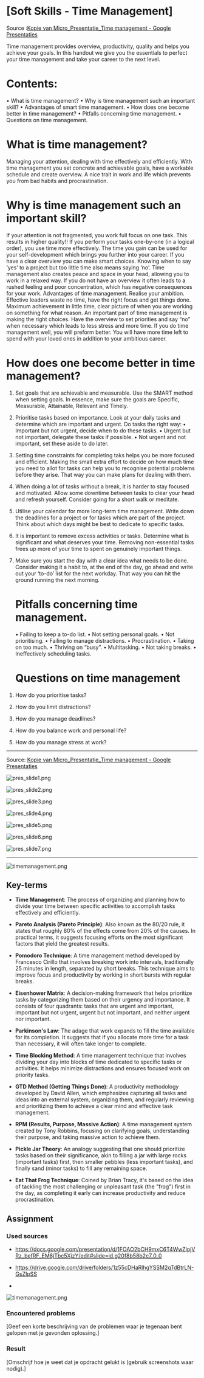 # [Soft Skills - Time Management]

Source :[Kopie van Micro_Presentatie_Time management - Google Presentaties](https://docs.google.com/presentation/d/1FOAO2bCH9mxC6T4WwZipjVRz_befRF_EM8jTbc5XjzY/edit#slide=id.g20f8b58b2c7_0_0)

Time management provides overview, productivity, quality and helps you
achieve your goals. In this handout we give you the essentials to perfect your
time management and take your career to the next level.

# Contents:

• What is time management?
• Why is time management such an important skill?
• Advantages of smart time management.
• How does one become better in time management?
• Pitfalls concerning time management.
• Questions on time management.

# What is time management?

Managing your attention, dealing with time effectively and efficiently. With
time management you set concrete and achievable goals, have a workable
schedule and create overview. A nice trait in work and life which prevents
you from bad habits and procrastination.

# Why is time management such an important skill?

If your attention is not fragmented, you work full focus on one task. This
results in higher quality!! If you perform your tasks one-by-one (in a logical
order), you use time more effectively. The time you gain can be used for
your self-development which brings you further into your career.
If you have a clear overview you can make smart choices. Knowing when to
say ‘yes’ to a project but too little time also means saying ‘no’. Time
management also creates peace and space in your head, allowing you to
work in a relaxed way.
If you do not have an overview it often leads to a rushed feeling and poor
concentration, which has negative consequences for your work.
Advantages of time management.
Realise your ambition. Effective leaders waste no time, have the right focus
and get things done. Maximum achievement in little time, clear picture of
when you are working on something for what reason.
An important part of time management is making the right choices.
Have the overview to set priorities and say “no” when necessary which leads
to less stress and more time.
If you do time management well, you will preform better. You will have
more time left to spend with your loved ones in addition to your ambitious
career.

# How does one become better in time management?

1) Set goals that are achievable and measurable. Use the SMART method
   when setting goals. In essence, make sure the goals are Specific,
   Measurable, Attainable, Relevant and Timely.

2) Prioritise tasks based on importance. Look at your daily tasks and
   determine which are important and urgent. Do tasks the right way:
   • Important but not urgent, decide when to do these tasks.
   • Urgent but not important, delegate these tasks if possible.
   • Not urgent and not important, set these aside to do later.

3) Setting time constraints for completing taks helps you be more
   focused and efficient. Making the small extra effort to decide on how much
   time you need to allot for tasks can help you to recognise potential problems
   before they arise. That way you can make plans for dealing with them.

4) When doing a lot of tasks without a break, it is harder to stay focused
   and motivated. Allow some downtime between tasks to clear your head and
   refresh yourself. Consider going for a short walk or meditate.

5) Utilise your calendar for more long-term time management. Write
   down the deadlines for a project or for tasks which are part of the project.
   Think about which days might be best to dedicate to specific tasks.

6) It is important to remove excess activities or tasks. Determine what is
   significant and what deserves your time. Removing non-essential tasks frees
   up more of your time to spent on genuinely important things.

7) Make sure you start the day with a clear idea what needs to be done.
   Consider making it a habit to, at the end of the day, go ahead and write out
   your ‘to-do’ list for the next workday. That way you can hit the ground
   running the next morning.
   
   # Pitfalls concerning time management.
   
   • Failing to keep a to-do list.
   • Not setting personal goals.
   • Not prioritising.
   • Failing to manage distractions.
   • Procrastination.
   • Taking on too much.
   • Thriving on “busy”.
   • Multitasking.
   • Not taking breaks.
   • Ineffectively scheduling tasks.
   
   # Questions on time management
1. How do you prioritise tasks?

2. How do you limit distractions?

3. How do you manage deadlines?

4. How do you balance work and personal life?

5. How do you manage stress at work?

------------------------------------------------------------------------------------------------------------------

Source: [Kopie van Micro_Presentatie_Time management - Google Presentaties](https://docs.google.com/presentation/d/1FOAO2bCH9mxC6T4WwZipjVRz_befRF_EM8jTbc5XjzY/edit#slide=id.g20f8b58b2c7_0_0)

![pres_slide1.png](pres_slide1.png)

![pres_slide2.png](pres_slide2.png)

![pres_slide3.png](pres_slide3.png)

![pres_slide4.png](pres_slide4.png)

![pres_slide5.png](pres_slide5.png)

![pres_slide6.png](pres_slide6.png)

![pres_slide7.png](pres_slide7.png)

--------------------------------------------------------------------------------

![timemanagement.png](timemanagement.png)

## Key-terms

- **Time Management**: The process of organizing and planning how to divide your time between specific activities to accomplish tasks effectively and efficiently.

- **Pareto Analysis (Pareto Principle)**: Also known as the 80/20 rule, it states that roughly 80% of the effects come from 20% of the causes. In practical terms, it suggests focusing efforts on the most significant factors that yield the greatest results.

- **Pomodoro Technique**: A time management method developed by Francesco Cirillo that involves breaking work into intervals, traditionally 25 minutes in length, separated by short breaks. This technique aims to improve focus and productivity by working in short bursts with regular breaks.

- **Eisenhower Matrix**: A decision-making framework that helps prioritize tasks by categorizing them based on their urgency and importance. It consists of four quadrants: tasks that are urgent and important, important but not urgent, urgent but not important, and neither urgent nor important.

- **Parkinson's Law**: The adage that work expands to fill the time available for its completion. It suggests that if you allocate more time for a task than necessary, it will often take longer to complete.

- **Time Blocking Method**: A time management technique that involves dividing your day into blocks of time dedicated to specific tasks or activities. It helps minimize distractions and ensures focused work on priority tasks.

- **GTD Method (Getting Things Done)**: A productivity methodology developed by David Allen, which emphasizes capturing all tasks and ideas into an external system, organizing them, and regularly reviewing and prioritizing them to achieve a clear mind and effective task management.

- **RPM (Results, Purpose, Massive Action)**: A time management system created by Tony Robbins, focusing on clarifying goals, understanding their purpose, and taking massive action to achieve them.

- **Pickle Jar Theory**: An analogy suggesting that one should prioritize tasks based on their significance, akin to filling a jar with large rocks (important tasks) first, then smaller pebbles (less important tasks), and finally sand (minor tasks) to fill any remaining space.

- **Eat That Frog Technique**: Coined by Brian Tracy, it's based on the idea of tackling the most challenging or unpleasant task (the "frog") first in the day, as completing it early can increase productivity and reduce procrastination.

## Assignment

### Used sources

- https://docs.google.com/presentation/d/1FOAO2bCH9mxC6T4WwZipjVRz_befRF_EM8jTbc5XjzY/edit#slide=id.g20f8b58b2c7_0_0

- https://drive.google.com/drive/folders/1z55cDHaRlhgYSSM2qTdBtrLN-GsZIpSS

- 

![timemanagement.png](timemanagement.png)

### Encountered problems

[Geef een korte beschrijving van de problemen waar je tegenaan bent gelopen met je gevonden oplossing.]

### Result

[Omschrijf hoe je weet dat je opdracht gelukt is (gebruik screenshots waar nodig).]